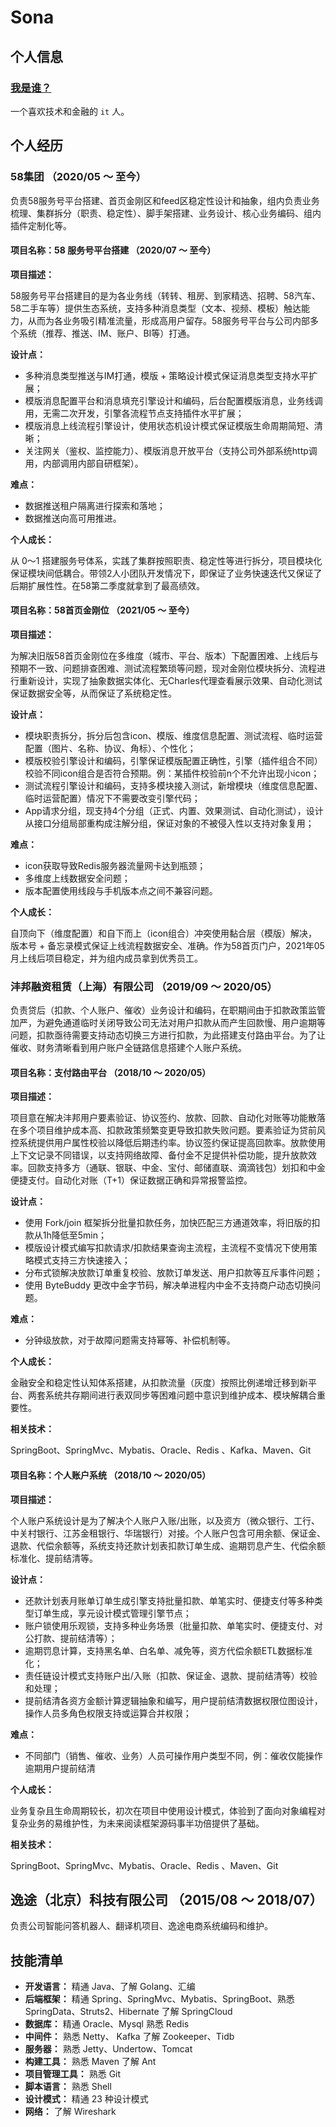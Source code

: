 # Sona

## 个人信息

### [我是谁？](./introduction/about-me.md#关于作者)

一个喜欢技术和金融的 `it` 人。

## 个人经历

### 58集团    （2020/05 ～ 至今）

负责58服务号平台搭建、首页金刚区和feed区稳定性设计和抽象，组内负责业务梳理、集群拆分（职责、稳定性）、脚手架搭建、业务设计、核心业务编码、组内插件定制化等。

#### 项目名称：58 服务号平台搭建    （2020/07 ～ 至今）

**项目描述：**

58服务号平台搭建目的是为各业务线（转转、租房、到家精选、招聘、58汽车、58二手车等）提供生态系统，支持多种消息类型（文本、视频、模板）触达能力，从而为各业务吸引精准流量，形成高用户留存。58服务号平台与公司内部多个系统（推荐、推送、IM、账户、BI等）打通。

**设计点：**

* 多种消息类型推送与IM打通，模版 + 策略设计模式保证消息类型支持水平扩展；
* 模版消息配置平台和消息填充引擎设计和编码，后台配置模版消息，业务线调用，无需二次开发，引擎各流程节点支持插件水平扩展；
* 模版消息上线流程引擎设计，使用状态机设计模式保证模版生命周期简短、清晰；
* 关注网关（鉴权、监控能力）、模版消息开放平台（支持公司外部系统http调用，内部调用内部自研框架）。

**难点：**

* 数据推送租户隔离进行探索和落地；
* 数据推送向高可用推进。

**个人成长：**

从 0～1 搭建服务号体系，实践了集群按照职责、稳定性等进行拆分，项目模块化保证模块间低耦合。带领2人小团队开发情况下，即保证了业务快速迭代又保证了后期扩展性性。在58第二季度就拿到了最高绩效。

#### 项目名称：58首页金刚位    （2021/05 ～ 至今）

**项目描述：**

为解决旧版58首页金刚位在多维度（城市、平台、版本）下配置困难、上线后与预期不一致、问题排查困难、测试流程繁琐等问题，现对金刚位模块拆分、流程进行重新设计，实现了抽象数据实体化、无Charles代理查看展示效果、自动化测试保证数据安全等，从而保证了系统稳定性。

**设计点：**

* 模块职责拆分，拆分后包含icon、模版、维度信息配置、测试流程、临时运营配置（图片、名称、协议、角标）、个性化；
* 模版校验引擎设计和编码，引擎保证模版配置正确性，引擎（插件组合不同）校验不同icon组合是否符合预期。例：某插件校验前n个不允许出现小icon；
* 测试流程引擎设计和编码，支持多模块接入测试，新增模块（维度信息配置、临时运营配置）情况下不需要改变引擎代码；
* App请求分组，现支持4个分组（正式、内置、效果测试、自动化测试），设计从接口分组局部重构成注解分组，保证对象的不被侵入性以支持对象复用；

**难点：**

* icon获取导致Redis服务器流量网卡达到瓶颈；
* 多维度上线数据安全问题；
* 版本配置使用线段与手机版本点之间不兼容问题。

**个人成长：**

自顶向下（维度配置）和自下而上（icon组合）冲突使用黏合层（模版）解决，版本号 + 备忘录模式保证上线流程数据安全、准确。作为58首页门户，2021年05月上线后项目稳定，并为组内成员拿到优秀员工。

### 沣邦融资租赁（上海）有限公司     （2019/09 ～ 2020/05）

负责贷后（扣款、个人账户、催收）业务设计和编码，在职期间由于扣款政策监管加严，为避免通道临时关闭导致公司无法对用户扣款从而产生回款慢、用户逾期等问题，扣款亟待需要支持动态切换三方进行扣款，为此搭建支付路由平台。为了让催收、财务清晰看到用户账户全链路信息搭建个人账户系统。

#### 项目名称：支付路由平台    （2018/10 ～ 2020/05）

**项目描述：**

项目意在解决沣邦用户要素验证、协议签约、放款、回款、自动化对账等功能散落在多个项目维护成本高、扣款政策频繁变更导致扣款失败问题。要素验证为贷前风控系统提供用户属性校验以降低后期违约率。协议签约保证提高回款率。放款使用上下文记录不同错误，以支持网络故障、备付金不足提供补偿功能，提升放款效率。回款支持多方（通联、银联、中金、宝付、邮储直联、滴滴钱包）划扣和中金便捷支付。自动化对账（T+1）保证数据正确和异常报警监控。

**设计点：**

* 使用 Fork/join 框架拆分批量扣款任务，加快匹配三方通道效率，将旧版的扣款从1h降低至5min；
* 模版设计模式编写扣款请求/扣款结果查询主流程，主流程不变情况下使用策略模式支持三方快速接入；
* 分布式锁解决放款订单重复校验、放款订单发送、用户扣款等互斥事件问题；
* 使用 ByteBuddy 更改中金字节码，解决单进程内中金不支持商户动态切换问题。

**难点：**

* 分钟级放款，对于故障问题需支持幂等、补偿机制等。

**个人成长：**

金融安全和稳定性认知体系搭建，从扣款流量（灰度）按照比例递增迁移到新平台、两套系统共存期间进行表双同步等困难问题中意识到维护成本、模块解耦合重要性。

**相关技术：**

SpringBoot、SpringMvc、Mybatis、Oracle、Redis 、Kafka、Maven、Git

#### 项目名称：个人账户系统    （2018/10 ～ 2020/05）

**项目描述：**

个人账户系统设计是为了解决个人账户入账/出账，以及资方（微众银行、工行、中关村银行、江苏金租银行、华瑞银行）对接。个人账户包含可用余额、保证金、退款、代偿余额等，系统支持还款计划表扣款订单生成、逾期罚息产生、代偿余额标准化、提前结清等。

**设计点：**

* 还款计划表月账单订单生成引擎支持批量扣款、单笔实时、便捷支付等多种类型订单生成，享元设计模式管理引擎节点；
* 账户锁使用乐观锁，支持多种业务场景（批量扣款、单笔实时、便捷支付、对公打款、提前结清等）；
* 逾期罚息计算，支持黑名单、白名单、减免等，资方代偿余额ETL数据标准化；
* 责任链设计模式支持账户出/入账（扣款、保证金、退款、提前结清等）校验和处理；
* 提前结清各资方金额计算逻辑抽象和编写，用户提前结清数据权限位图设计，操作人员多角色权限支持或运算合并权限；

**难点：**

* 不同部门（销售、催收、业务）人员可操作用户类型不同，例：催收仅能操作逾期用户提前结清

**个人成长：**

业务复杂且生命周期较长，初次在项目中使用设计模式，体验到了面向对象编程对复杂业务的易维护性，为未来阅读框架源码事半功倍提供了基础。

**相关技术：**

SpringBoot、SpringMvc、Mybatis、Oracle、Redis 、Maven、Git

## 逸途（北京）科技有限公司    （2015/08 ～ 2018/07）

负责公司智能问答机器人、翻译机项目、逸途电商系统编码和维护。

## 技能清单

* **开发语言：** 精通 Java、了解 Golang、汇编
* **后端框架：** 精通 Spring、SpringMvc、Mybatis、SpringBoot、熟悉 SpringData、Struts2、Hibernate 了解 SpringCloud
* **数据库：** 精通 Oracle、Mysql 熟悉 Redis
* **中间件：** 熟悉 Netty、 Kafka  了解 Zookeeper、Tidb
* **服务器：** 熟悉 Jetty、Undertow、Tomcat
* **构建工具：** 熟悉 Maven 了解 Ant
* **项目管理工具：** 熟悉 Git
* **脚本语言：** 熟悉 Shell
* **设计模式：** 精通 23 种设计模式
* **网络：** 了解 Wireshark
